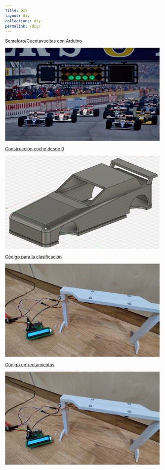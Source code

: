 ```yaml
---
Title: DIY
layout: diy
collections: diy
permalink: /diy/
---
```


<p style="text-align: center;">

<p><a href="https://rchamo01.github.io/CasaRatonScalextric/diy/01-semaforo">Semaforo/Cuentavueltas con Arduino</a></p>

</p>

<p><a href="https://rchamo01.github.io/CasaRatonScalextric/diy/01-semaforo"><img src="../docs/images/semaforo00.jpeg" width="500" height="300"></a></p>

<p style="text-align: center;">
  
  [Construcción coche desde 0](https://rchamo01.github.io/CasaRatonScalextric/diy/03-cochedesde0)
  
</p>


[<img src="../docs/images/cochedesde000.jpeg" width="500" height="300">](https://rchamo01.github.io/CasaRatonScalextric/diy/03-cochedesde0)


<p style="text-align: center;">
  
  [Código para la clasificación](https://rchamo01.github.io/CasaRatonScalextric/diy/02-codigoclasificacion)
  
</p>


[<img src="../docs/images/semaforo02.png" width="500" height="300">](https://rchamo01.github.io/CasaRatonScalextric/diy/02-codigoclasificacion)


<p style="text-align: center;">
  
  [Código enfrentamientos](https://rchamo01.github.io/CasaRatonScalextric/diy/04-codigoenfrentamientos)
  
</p>


[<img src="../docs/images/semaforo02.png" width="500" height="300">](https://rchamo01.github.io/CasaRatonScalextric/diy/04-codigoenfrentamientos)
